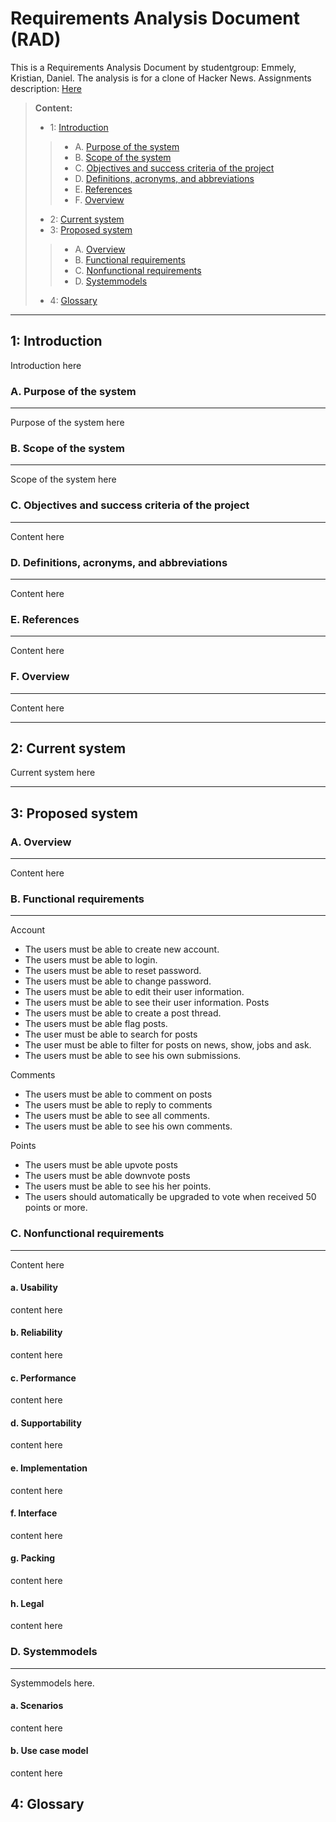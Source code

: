 Requirements Analysis Document (RAD)
==================
This is a Requirements Analysis Document by studentgroup: Emmely, Kristian, Daniel.
The analysis is for a clone of Hacker News. Assignments description: [Here][1]
> **Content:**
> -  1: [Introduction](#1-introduction)
>> - A. [Purpose of the system](#a-purpose-of-the-system)
>> - B. [Scope of the system](#b-scope-of-the-system)
>> - C. [Objectives and success criteria of the project](#c-objectives-and-success-criteria-of-the-project)
>> - D. [Definitions, acronyms, and abbreviations](#d-definitions-acronyms-and-abbreviations)
>> - E. [References](#e-references)
>> - F. [Overview](#f-overview)
> - 2: [Current system](#2-current-system)
> - 3: [Proposed system](#3-proposed-system)
>> - A. [Overview](#a-overview-1)
>> - B. [Functional requirements](#b-functional-requirements)
>> - C. [Nonfunctional requirements](#c-nonfunctional-requirements)
>> - D. [Systemmodels](#d-systemmodels)
> - 4: [Glossary](#4-glossary)


----------


1: Introduction
-------------------
Introduction here

### A. Purpose of the system
____________
Purpose of the system here
### B. Scope of the system
____________
Scope of the system here
### C. Objectives and success criteria of the project
____________
Content here
### D. Definitions, acronyms, and abbreviations
____________
Content here
### E. References
____________
Content here
### F. Overview
____________
Content here


----------


2: Current system
-------------------
Current system here


----------


3: Proposed system
-------------------
### A. Overview
____________
Content here
### B. Functional requirements
____________
Account
- The users must be able to create new account.
- The users must be able to login.
- The users must be able to reset password.
- The users must be able to change password.
- The users must be able to edit their user information.
- The users must be able to see their user information.
Posts
- The users must be able to create a post thread.
- The users must be able flag posts.
- The user must be able to search for posts
- The user must be able to filter for posts on news, show, jobs and ask.
- The users must be able to see his own submissions.

Comments
- The users must be able to comment on posts
- The users must be able to reply to comments
- The users must be able to see all comments.
- The users must be able to see his own comments.

Points
- The users must be able upvote posts
- The users must be able downvote posts
- The users must be able to see his her points.
- The users should automatically be upgraded to vote when received 50 points or more.

### C. Nonfunctional requirements
____________
Content here
#### a. Usability
content here
#### b. Reliability
content here
#### c. Performance
content here
#### d. Supportability
content here
#### e. Implementation
content here
#### f. Interface
content here
#### g. Packing
content here
#### h. Legal
content here
### D. Systemmodels
____________
Systemmodels here.
#### a. Scenarios
content here
#### b. Use case model
content here

4: Glossary
-------------------



[1]:https://github.com/datsoftlyngby/soft2017fall-lsd-teaching-material/blob/master/assignments/01-HN%20Clone%20Task%20Description.ipynb
